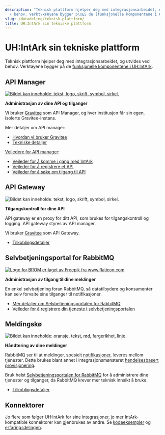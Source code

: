 ```yaml
---
description: "Teknisk plattform hjelper deg med integrasjonsarbeidet, og utvides ved\
  \ behov. Verkt\xF8yene bygger p\xE5 de [funksjonelle komponentene i UH:IntArk](/docs/datadeling/hva-er/komponenter)."
slug: /datadeling/teknisk-plattform/
title: UH:IntArk sin tekniske plattform
---
```


# UH:IntArk sin tekniske plattform

Teknisk plattform hjelper deg med integrasjonsarbeidet, og utvides ved behov. Verktøyene bygger på de [funksjonelle komponentene i UH:IntArk](/docs/datadeling/hva-er/komponenter).



<div class="vrtx-row">
 <div class="vrtx-box">
<h2>API Manager</h2>  <div class="vrtx-box-picture">
   <a href="/docs/datadeling/teknisk-plattform/gravitee">   <img src="/prosjekter/datadeling/arbeidsomrader/integrasjonsarkitektur/dokumentasjon/img/gravitee-logo.png" alt="Bildet kan inneholde: tekst, logo, skrift, symbol, sirkel." />
   </a>
  </div>
 <div class="vrtx-box-content">
<p><strong>Administrasjon av dine API og tilganger</strong></p>
<p>Vi bruker <a href="/docs/datadeling/teknisk-plattform/gravitee">Gravitee</a> som API Manager, og hver institusjon får sin egen, isolerte Gravitee-instans.</p>
<p>Mer detaljer om API manager:</p>
<ul>
<li><a href="/docs/datadeling/teknisk-plattform/api-plan-applikasjon">Hvordan vi bruker Gravitee</a></li>
<li><a href="/docs/datadeling/teknisk-plattform/teknisk">Tekniske detaljer</a></li>
</ul>
<p><a href="/docs/datadeling/veiledere">Veiledere for API manager</a>:</p>
<ul>
<li><a href="/docs/datadeling/veiledere/innforing">Veileder for å komme i gang med IntArk</a></li>
<li><a href="/docs/datadeling/veiledere/api-manager/api-manager-registrere-enkelt-api">Veileder for å registrere et API</a></li>
<li><a href="/docs/datadeling/veiledere/api-manager/api-manager-be-om-tilgang">Veileder for å søke om tilgang til API</a></li>
</ul>

</div>
 </div>
 <div class="vrtx-box">
<h2>API Gateway</h2>  <div class="vrtx-box-picture">
   <img src="/prosjekter/datadeling/arbeidsomrader/integrasjonsarkitektur/dokumentasjon/img/gravitee-logo.png" alt="Bildet kan inneholde: tekst, logo, skrift, symbol, sirkel." />
  </div>
 <div class="vrtx-box-content">
<p><strong>Tilgangskontroll for dine API</strong></p>
<p>API gateway er en proxy for ditt API, som brukes for tilgangskontroll og logging. API gateway styres av API manager.</p>
<p>Vi bruker <a href="/docs/datadeling/teknisk-plattform/gravitee">Gravitee</a> som API Gateway.</p>
<ul>
<li><a href="/docs/datadeling/teknisk-plattform/oversikt">Tilkoblingsdetaljer</a></li>
</ul>

</div>
 </div>
</div>

<div class="vrtx-row">
 <div class="vrtx-box">
<h2>Selvbetjeningsportal for RabbitMQ</h2>  <div class="vrtx-box-picture">
   <a href="/docs/datadeling/teknisk-plattform/brom">   <img src="/prosjekter/datadeling/arbeidsomrader/integrasjonsarkitektur/dokumentasjon/teknisk-plattform/figurer/brom.svg" alt="Logo for BROM er laget av Freepik fra www.flaticon.com" />
   </a>
  </div>
 <div class="vrtx-box-content">
<p><strong>Administrasjon av tilgang til dine meldinger</strong></p>
<p>En enkel selvbetjening foran RabbitMQ, så datatilbydere og konsumenter kan selv forvalte sine tilganger til notifikasjoner.</p>
<ul>
<li><a href="/docs/datadeling/teknisk-plattform/brom">Mer detaljer om Selvbetjeningsportalen for RabbitMQ</a></li>
<li><a href="/docs/datadeling/veiledere/meldingsk%C3%B8/opprett-tjeneste">Veileder for å registrere din tjeneste i selvbetjeningsportalen</a></li>
</ul>

</div>
 </div>
 <div class="vrtx-box">
<h2>Meldingskø</h2>  <div class="vrtx-box-picture">
   <a href="/docs/datadeling/teknisk-plattform/rabbitmq">   <img src="/prosjekter/datadeling/arbeidsomrader/integrasjonsarkitektur/dokumentasjon/img/rabbitmq-logo.png" alt="Bildet kan inneholde: oransje, tekst, rød, fargerikhet, linje." />
   </a>
  </div>
 <div class="vrtx-box-content">
<p><strong>Håndtering av dine meldinger</strong></p>
<p>RabbitMQ ser til at meldinger, spesielt <a href="/docs/datadeling/begreper/notifikasjon">notifikasjoner</a>, leveres mellom tjenester. Dette brukes blant annet i integrasjonsmønsteret <a href="/docs/datadeling/god-praksis/integrasjonsmonster/hendelsesbasert">hendelsesbasert provisjonering</a>.</p>
<p>Bruk helst <a href="/docs/datadeling/teknisk-plattform/brom">Selvbetjeningsportalen for RabbitMQ</a> for å administrere dine tjenester og tilganger, da RabbitMQ krever mer teknisk innsikt å bruke.</p>
<ul>
<li><a href="/docs/datadeling/teknisk-plattform/oversikt">Tilkoblingsdetaljer</a></li>
</ul>

</div>
 </div>
</div>

<div class="vrtx-row">
 <div class="vrtx-box">
<h2>Konnektorer</h2> <div class="vrtx-box-content">
<p>Jo flere som følger UH:IntArk for sine integrasjoner, jo mer IntArk-kompatible konnektorer kan gjenbrukes av andre. Se <a href="/docs/datadeling/kode">kodeeksempler</a> og <a href="/docs/datadeling/erfaringer">erfaringsdelingen</a>.</p>

</div>
 </div>
</div>

